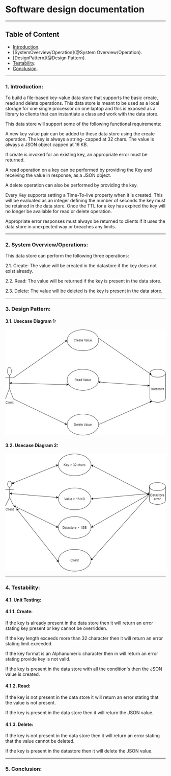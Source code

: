 # Software design documentation 

---
## Table of Content
- [Introduction](@Introduction).
- [SystemOverview/Operation](@System Overview/Operation).
- [DesignPattern](@Design Pattern).
- [Testability](@Testability).
- [Conclusion](@Conclusion).

--- 

### 1. Introduction: 

 

To build a file-based key-value data store that supports the basic create, read and delete operations. This data store is meant to be used as a local storage for one single processor on one laptop and this is exposed as a library to clients that can instantiate a class and work with the data store. 

This data store will support some of the following functional requirements: 

A new key value pair can be added to these data store using the create operation. The key is always a string- capped at 32 chars. The value is always a JSON object capped at 16 KB. 

 If create is invoked for an existing key, an appropriate error must be returned. 

A read operation on a key can be performed by providing the Key and receiving the value in response, as a JSON object. 

A delete operation can also be performed by providing the key. 

Every Key supports setting a Time-To-live property when it is created. This will be evaluated as an integer defining the number of seconds the key must be retained in the data store. Once the TTL for a key has expired the key will no longer be available for read or delete operation. 

Appropriate error responses must always be returned to clients if it uses the data store in unexpected way or breaches any limits. 

 
---
 

### 2. System Overview/Operations: 

 

This data store can perform the following three operations: 

2.1.  Create: The value will be created in the datastore if the key does not exist already.   

2.2.  Read: The value will be returned if the key is present in the data store. 

2.3. Delete: The value will be deleted is the key is present in the data store. 

 ---
### 3. Design Pattern: 

#### 3.1. Usecase Diagram 1: 
![Usecase diagram1](usecase1.jpg "Usecase1")

#### 3.2. Usecase Diagram 2: 
![Usecase diagram2](usecase2.jpg "Usecase2")


 ---

### 4. Testability: 

 

#### 4.1. Unit Testing: 

 

#### 4.1.1. Create: 

 

If the key is already present in the data store then it will return an error stating key present or key cannot be overridden. 

If the key length exceeds more than 32 character then it will return an error stating limit exceeded. 

If the key format is an Alphanumeric character then in will return an error stating provide key is not valid.     

If the key is present in the data store with all the condition's then the JSON value is created. 

                  

#### 4.1.2. Read: 

 

If the key is not present in the data store it will return an error stating that the value is not present. 

If the key is present in the data store then it will return the JSON value. 

 

#### 4.1.3. Delete: 

If the key is not present in the data store then it will return an error stating that the value cannot be deleted. 

If the key is present in the datastore then it will delete the JSON value. 


---

### 5. Conclusion:


